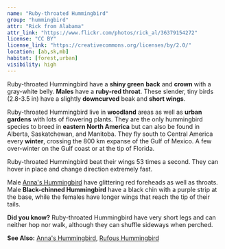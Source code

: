 ```yaml
---
name: "Ruby-throated Hummingbird"
group: "hummingbird"
attr: "Rick from Alabama"
attr_link: "https://www.flickr.com/photos/rick_al/36379154272"
license: "CC BY"
license_link: "https://creativecommons.org/licenses/by/2.0/"
location: [ab,sk,mb]
habitat: [forest,urban]
visibility: high
---
```

Ruby-throated Hummingbird have a **shiny green** **back** and **crown** with a gray-white belly. **Males** have a **ruby-red throat**. These slender, tiny birds (2.8-3.5 in) have a slightly **downcurved** beak and **short wings**.

Ruby-throated Hummingbird live in **woodland** areas as well as **urban gardens** with lots of flowering plants. They are the only hummingbird species to breed in **eastern North America** but can also be found in Alberta, Saskatchewan, and Manitoba. They fly south to Central America every **winter**, crossing the 800 km expanse of the Gulf of Mexico. A few over-winter on the Gulf coast or at the tip of Florida.

Ruby-throated Hummingbird beat their wings 53 times a second. They can hover in place and change direction extremely fast.

Male [Anna's Hummingbird](/birds/annas) have glittering red foreheads as well as throats. Male **Black-chinned Hummingbird** have a black chin with a purple strip at the base, while the females have longer wings that reach the tip of their tails.

**Did you know?** Ruby-throated Hummingbird have very short legs and can neither hop nor walk, although they can shuffle sideways when perched.

<!-- generated, do not edit -->
**See Also:**
[Anna's Hummingbird](/birds/annas),
[Rufous Hummingbird](/birds/rufhum)

